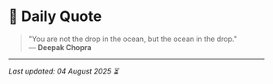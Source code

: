 # 📜 Daily Quote

> "You are not the drop in the ocean, but the ocean in the drop."  
> — **Deepak Chopra**

---

_Last updated: 04 August 2025 ⏳_
